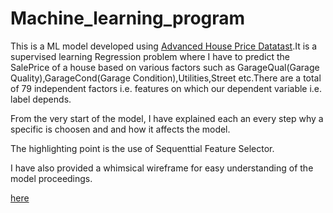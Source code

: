 # Machine_learning_program

This is a ML model developed using [Advanced House Price Datatast](https://www.kaggle.com/competitions/house-prices-advanced-regression-techniques/data).It is a supervised learning Regression problem where I have to predict the SalePrice of a house based on various factors such as GarageQual(Garage Quality),GarageCond(Garage Condition),Utilities,Street etc.There are a total of 79 independent factors i.e. features on which our dependent variable i.e. label depends.


From the very start of the model, I have explained each an every step why a specific is choosen and and how it affects the model.

The highlighting point is the use of Sequenttial Feature Selector.

I have also provided a whimsical wireframe for easy understanding of the model proceedings. 


[here](https://whimsical.com/assignment-L784xUMrELRDuyzyGkrzcK)